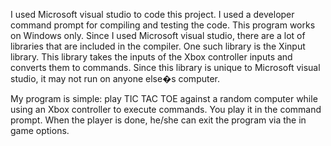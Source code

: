 I used Microsoft visual studio to code this project. 
I used a developer command prompt for compiling and testing the code. 
This program works on Windows only. 
Since I used Microsoft visual studio, there are a lot of libraries that are included in the compiler. 
One such library is the Xinput library. 
This library takes the inputs of the Xbox controller inputs and converts them to commands. 
Since this library is unique to Microsoft visual studio, it may not run on anyone else�s computer. 

My program is simple: play TIC TAC TOE against a random computer while using an Xbox controller to execute commands. 
You play it in the command prompt. When the player is done, he/she can exit the program via the in game options.
